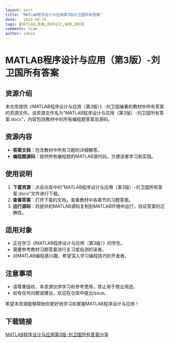 ```yaml
---
layout: post
title: "MATLAB程序设计与应用第3版刘卫国所有答案"
date:   2024-08-25
tags: [MATLAB,答案,程序设计,编程,源码]
comments: true
author: admin
---
```

# MATLAB程序设计与应用（第3版）-刘卫国所有答案

## 资源介绍

本仓库提供《MATLAB程序设计与应用（第3版）》-刘卫国编著的教材中所有答案的资源文件。该资源文件名为“MATLAB程序设计与应用（第3版）-刘卫国所有答案.docx”，内容包括教材中的所有编程题答案及源码。

## 资源内容

- **答案文档**：包含教材中所有习题的详细解答。
- **编程题源码**：提供所有编程题的MATLAB源代码，方便读者学习和实践。

## 使用说明

1. **下载资源**：点击仓库中的“MATLAB程序设计与应用（第3版）-刘卫国所有答案.docx”文件进行下载。
2. **查看答案**：打开下载的文档，查看教材中各章节的习题答案。
3. **运行源码**：将提供的MATLAB源码复制到MATLAB环境中运行，验证答案的正确性。

## 适用对象

- 正在学习《MATLAB程序设计与应用（第3版）》的学生。
- 需要参考教材习题答案进行复习或自测的读者。
- 对MATLAB编程感兴趣，希望深入学习编程技巧的开发者。

## 注意事项

- 请尊重版权，本资源仅供学习和参考使用，禁止用于商业用途。
- 如有任何问题或建议，欢迎在仓库中提出Issue。

希望本资源能够帮助你更好地学习和掌握MATLAB程序设计与应用！

## 下载链接

[MATLAB程序设计与应用第3版-刘卫国所有答案分享](https://pan.quark.cn/s/a8491f4fa70f)